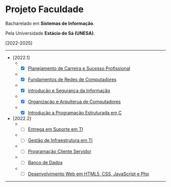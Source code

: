 # Projeto Faculdade

Bacharelado em **Sistemas de Informação**.

Pela Universidade **Estácio de Sá (UNESA)**.

[2022-2025]

---

* [2022.1]
    * - [x] [Planejamento de Carreira e Sucesso Profissional](/disciplinas/2022.1/planejamento-de-carreira-e-sucesso-profissional.md)
    * - [x] [Fundamentos de Redes de Computadores](/disciplinas/2022.1/fundamentos-de-redes-de-computadores.md)
    * - [x] [Introdução e Segurança da Informação](/disciplinas/2022.1/introducao-e-seguranca-da-informacao.md)
    * - [x] [Organização e Arquiterua de Computadores](/disciplinas/2022.1/organizacao-e-arquiterua-de-computadores.md)
    * - [x] [Introdução a Programação Estruturada em C](/disciplinas/2022.1/introducao-a-programacao-estruturada-em-c.md)
    
* [2022.2]
    * - [ ] [Entrega em Suporte em TI]()
    * - [ ] [Gestão de Infraestrutura em TI]()
    * - [ ] [Programação Cliente Servidor]()
    * - [ ] [Banco de Dados]()
    * - [ ] [Desenvolvimento Web em HTML5, CSS, JavaScript e Php]()

---